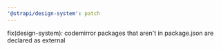 ```yaml
---
'@strapi/design-system': patch
---
```


fix(design-system): codemirror packages that aren't in package.json are declared as external
